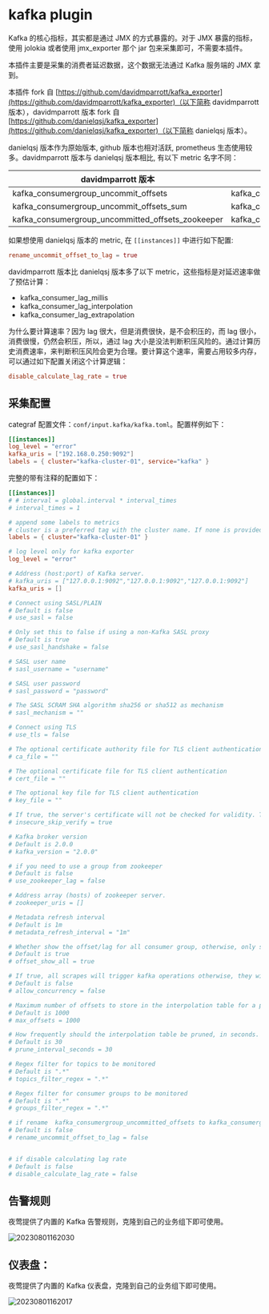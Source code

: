 # kafka plugin

Kafka 的核心指标，其实都是通过 JMX 的方式暴露的。对于 JMX 暴露的指标，使用 jolokia 或者使用 jmx_exporter 那个 jar 包来采集即可，不需要本插件。

本插件主要是采集的消费者延迟数据，这个数据无法通过 Kafka 服务端的 JMX 拿到。

本插件 fork 自 [https://github.com/davidmparrott/kafka_exporter](https://github.com/davidmparrott/kafka_exporter)（以下简称 davidmparrott 版本），davidmparrott 版本 fork 自 [https://github.com/danielqsj/kafka_exporter](https://github.com/danielqsj/kafka_exporter)（以下简称 danielqsj 版本）。

danielqsj 版本作为原始版本, github 版本也相对活跃, prometheus 生态使用较多。davidmparrott 版本与 danielqsj 版本相比, 有以下 metric 名字不同：

| davidmparrott 版本  | danielqsj 版本 |
| ---- | ---- |
| kafka_consumergroup_uncommit_offsets  | kafka_consumergroup_lag |
| kafka_consumergroup_uncommit_offsets_sum  | kafka_consumergroup_lag_sum |
| kafka_consumergroup_uncommitted_offsets_zookeeper | kafka_consumergroup_lag_zookeeper |

如果想使用 danielqsj 版本的 metric, 在 `[[instances]]` 中进行如下配置:

```toml
rename_uncommit_offset_to_lag = true
```

davidmparrott 版本比 danielqsj 版本多了以下 metric，这些指标是对延迟速率做了预估计算：

- kafka_consumer_lag_millis
- kafka_consumer_lag_interpolation
- kafka_consumer_lag_extrapolation

为什么要计算速率？因为 lag 很大，但是消费很快，是不会积压的，而 lag 很小，消费很慢，仍然会积压，所以，通过 lag 大小是没法判断积压风险的。通过计算历史消费速率，来判断积压风险会更为合理。要计算这个速率，需要占用较多内存，可以通过如下配置关闭这个计算逻辑：

```toml
disable_calculate_lag_rate = true
```

## 采集配置

categraf 配置文件：`conf/input.kafka/kafka.toml`。配置样例如下：

```toml
[[instances]]
log_level = "error"
kafka_uris = ["192.168.0.250:9092"]
labels = { cluster="kafka-cluster-01", service="kafka" }
```

完整的带有注释的配置如下：

```toml
[[instances]]
# # interval = global.interval * interval_times
# interval_times = 1

# append some labels to metrics
# cluster is a preferred tag with the cluster name. If none is provided, the first of kafka_uris will be used
labels = { cluster="kafka-cluster-01" }

# log level only for kafka exporter
log_level = "error"

# Address (host:port) of Kafka server.
# kafka_uris = ["127.0.0.1:9092","127.0.0.1:9092","127.0.0.1:9092"]
kafka_uris = []

# Connect using SASL/PLAIN
# Default is false
# use_sasl = false

# Only set this to false if using a non-Kafka SASL proxy
# Default is true
# use_sasl_handshake = false

# SASL user name
# sasl_username = "username"

# SASL user password
# sasl_password = "password"

# The SASL SCRAM SHA algorithm sha256 or sha512 as mechanism
# sasl_mechanism = ""

# Connect using TLS
# use_tls = false

# The optional certificate authority file for TLS client authentication
# ca_file = ""

# The optional certificate file for TLS client authentication
# cert_file = ""

# The optional key file for TLS client authentication
# key_file = ""

# If true, the server's certificate will not be checked for validity. This will make your HTTPS connections insecure
# insecure_skip_verify = true

# Kafka broker version
# Default is 2.0.0
# kafka_version = "2.0.0"

# if you need to use a group from zookeeper
# Default is false
# use_zookeeper_lag = false

# Address array (hosts) of zookeeper server.
# zookeeper_uris = []

# Metadata refresh interval
# Default is 1m
# metadata_refresh_interval = "1m"

# Whether show the offset/lag for all consumer group, otherwise, only show connected consumer groups, default is true
# Default is true
# offset_show_all = true

# If true, all scrapes will trigger kafka operations otherwise, they will share results. WARN: This should be disabled on large clusters
# Default is false
# allow_concurrency = false

# Maximum number of offsets to store in the interpolation table for a partition
# Default is 1000
# max_offsets = 1000

# How frequently should the interpolation table be pruned, in seconds.
# Default is 30
# prune_interval_seconds = 30

# Regex filter for topics to be monitored
# Default is ".*"
# topics_filter_regex = ".*"

# Regex filter for consumer groups to be monitored
# Default is ".*"
# groups_filter_regex = ".*"

# if rename  kafka_consumergroup_uncommitted_offsets to kafka_consumergroup_lag
# Default is false
# rename_uncommit_offset_to_lag = false


# if disable calculating lag rate
# Default is false
# disable_calculate_lag_rate = false
```

## 告警规则

夜莺提供了内置的 Kafka 告警规则，克隆到自己的业务组下即可使用。

![20230801162030](https://download.flashcat.cloud/ulric/20230801162030.png)

## 仪表盘：

夜莺提供了内置的 Kafka 仪表盘，克隆到自己的业务组下即可使用。

![20230801162017](https://download.flashcat.cloud/ulric/20230801162017.png)
